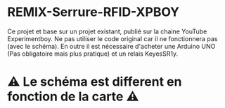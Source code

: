# REMIX-Serrure-RFID-XPBOY
Ce projet et base sur un projet existant, publié sur la chaine YouTube Experimentboy. 
Ne pas utiliser le code original car il ne fonctionnera pas (avec le schéma).
En outre il est nécessaire d'acheter une Arduino UNO (Pas obligatoire mais plus pratique) et un relais KeyesSR1y.
# ⚠ Le schéma est different en fonction de la carte ⚠
